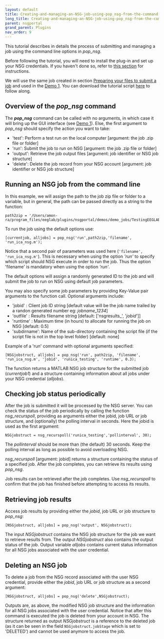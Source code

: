 ```yaml
---
layout: default
title: Creating-and-managing-an-NSG-job-using-pop_nsg-from-the-command-line
long_title: Creating-and-managing-an-NSG-job-using-pop_nsg-from-the-command-line
parent: nsgportal
grand_parent: Plugins
nav_order: 9
---
```

This tutorial describes in details the process of submitting and managing a job using the command line options in _pop_nsg_. 

Before following the tutorial, you will need to install the plug-in and set up your NSG credentials. If you haven't done so, refer to [this section](https://github.com/sccn/nsgportal/wiki/Setting-up-the-plug-in) for instructions.

We will use the same job created in section [Preparing your files to submit a job](https://github.com/nucleuscub/pop_nsg_wiki/wiki/Preparing-your-files-to-submit-a-job) and used in the [Demo 1](https://github.com/nucleuscub/pop_nsg_wiki/wiki/Demo-1:-Creating-and-managing-a-job-form-pop_nsg-GUI). You can download the tutorial script [here](https://github.com/sccn/nsgportal/blob/master/demos/demo_command_line_tools.m) to follow along.

## Overview of the _pop_nsg_ command
The **_pop_nsg_** command can be called with no arguments, in which case it will bring up the GUI interface (see [Demo 1](https://github.com/sccn/nsgportal/wiki/Creating-and-managing-a-job-from-pop_nsg-GUI)). Else, the first argument to _pop_nsg_ should specify the action you want to take:
* 'test': Perform a test run on the local computer [argument: the job .zip file or folder]
* 'run': Submit the job to run on NSG [argument: the job .zip file or folder]
* 'output': Retrieve the job output files [argument: job identifier or NSG job structure]
* 'delete': Delete the job record from your NSG account [argument: job identifier or NSG job structure]

## Running an NSG job from the command line
In this example, we will assign the path to the job zip file or folder to a variable, but in general, the path can be passed directly as a string to the function:
```
path2zip = '/Users/amon-ra/program_files/eeglab/plugins/nsgportal/demos/demo_jobs/TestingEEGLABNSG.zip';
```
To run the job using the default options use:
```
[currentjob, alljobs] = pop_nsg('run',path2zip,'filename', 'run_ica_nsg.m');
```
Notice that a second pair of parameters was used here (```'filename', 'run_ica_nsg.m'```). This is necessary when using the option _'run'_ to specify which script should NSG execute in order to run the job. Thus the option 'filename' is mandatory when using the option _'run'_.

The default options will assign a randomly generated ID to the job and will submit the job to run on NSG using default job parameters. 

You may also specify some job parameters by providing Key-Value pair arguments to the function call. Optional arguments include:
* 'jobid'     :   Client job ID string [default value will be the job name trailed by a randon generated number eg: _jobname_1234_]
* 'outfile'   :   Results filename string [default: ['nsgresults_', '_jobid_']]
* 'runtime'   :   Maximum time (in hours) to allocate for running the job on NSG [default: 0.5]
* 'subdirname':   Name of the sub-directory containing the script file (if the script file is not in the top level folder) [default: none]

Example of a 'run' command with optional arguments specified:
```
[NSGjobstruct, alljobs] = pop_nsg('run', path2zip, 'filename', 'run_ica_nsg.m', 'jobid', 'runica_testing', 'runtime', 0.3); 
```

The function returns a MATLAB NSG job structure for the submitted job (_currentjob1_) and a structure containing information about all jobs under your NSG credential (_alljobs_).

## Checking job status periodically
After the job is submitted it will be processed by the NSG server. You can check the status of the job periodically by calling the function _nsg_recurspoll_, providing as arguments either the jobid, job URL or job structure, and (optionally) the polling interval in seconds. Here the jobid is used as the first argument:
```
NSGjobstruct = nsg_recurspoll('runica_testing','pollinterval', 30);
```

The _pollinterval_ should be more than (the default) 30 seconds. Keep the polling interval as long as possible to avoid overloading NSG.

_nsg_recurspoll_ [argument: jobid] returns a structure containing the status of a specified job. After the job completes, you can retrieve its results using _pop_nsg_.

Job results can be retrieved after the job completes. Use _nsg_recurspoll_ to confirm that the job has finished before attempting to access its results.

## Retrieving job results
Access job results by providing either the _jobid_, job URL or job structure to _pop_nsg_:
```
[NSGjobstruct, alljobs] = pop_nsg('output', NSGjobstruct); 
```
The input _NSGjobstruct_ contains the NSG job structure for the job we want to retrieve results from. The output _NSGjobstruct_ also contains the output status of the job. Output variable _alljobs_ contains current status information for all NSG jobs associated with the user credential.

## Deleting an NSG job
To delete a job from the NSG record associated with the user NSG credential, provide either the _jobid_, job URL or job structure as a second argument:
```
[NSGjobstruct, alljobs] = pop_nsg('delete',NSGjobstruct); 
```
Outputs are, as above, the modified NSG job structure and the information for all NSG jobs associated with the user credential. Notice that after this command is executed the job is deleted from your account in NSG. The structure returned as output _NSGjobstruct_ is a reference to the deleted job (as it can be seen in the field ```NSGjobstruct.jobStage``` which is set to 'DELETED') and cannot be used anymore to access the job.








